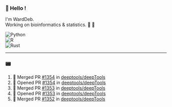 ### :robot: Hello !

I'm WardDeb.  
Working on bioinformatics & statistics. 🧬 🧪  

![Python](https://img.shields.io/badge/python-3670A0?style=for-the-badge&logo=python&logoColor=ffdd54)  
![R](https://img.shields.io/badge/r-%23276DC3.svg?style=for-the-badge&logo=r&logoColor=white)  
![Rust](https://img.shields.io/badge/rust-%23000000.svg?style=for-the-badge&logo=rust&logoColor=white)  

---

### :pager:

<!--START_SECTION:activity-->
1. 🎉 Merged PR [#1354](https://github.com/deeptools/deepTools/pull/1354) in [deeptools/deepTools](https://github.com/deeptools/deepTools)
2. 💪 Opened PR [#1354](https://github.com/deeptools/deepTools/pull/1354) in [deeptools/deepTools](https://github.com/deeptools/deepTools)
3. 🎉 Merged PR [#1353](https://github.com/deeptools/deepTools/pull/1353) in [deeptools/deepTools](https://github.com/deeptools/deepTools)
4. 💪 Opened PR [#1353](https://github.com/deeptools/deepTools/pull/1353) in [deeptools/deepTools](https://github.com/deeptools/deepTools)
5. 🎉 Merged PR [#1352](https://github.com/deeptools/deepTools/pull/1352) in [deeptools/deepTools](https://github.com/deeptools/deepTools)
<!--END_SECTION:activity-->

